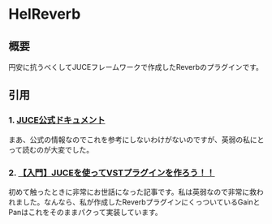 # HelReverb

## 概要
円安に抗うべくしてJUCEフレームワークで作成したReverbのプラグインです。

## 引用
### 1. [JUCE公式ドキュメント](https://juce.com/learn/documentation/)
まあ、公式の情報なのでこれを参考にしないわけがないのですが、英弱の私にとって読むのが大変でした。

### 2. [【入門】JUCEを使ってVSTプラグインを作ろう！！](https://trap.jp/post/1558/)
初めて触ったときに非常にお世話になった記事です。私は英弱なので非常に救われました。なんなら、私が作成したReverbプラグインにくっついているGainとPanはこれをそのままパクって実装しています。
